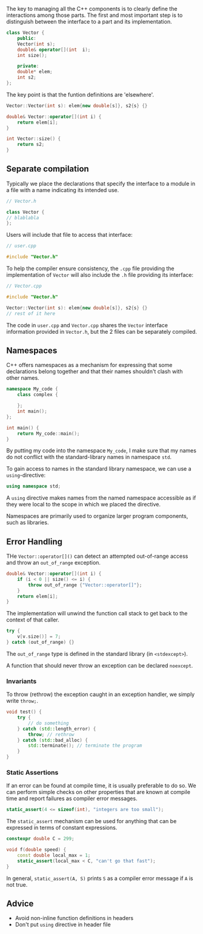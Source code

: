 The key to managing all the C++ components is to clearly define the interactions
among those parts. The first and most important step is to distinguish between
the interface to a part and its implementation.

```cpp
class Vector {
    public:
    Vector(int s);
    double& operator[](int  i);
    int size();

    private:
    double* elem;
    int s2;
};
```
The key point is that the funtion definitions are 'elsewhere'.

```cpp
Vector::Vector(int s): elem{new double[s]}, s2{s} {}

double& Vector::operator[](int i) {
    return elem[i];
}

int Vector::size() {
    return s2;
}
```

## Separate compilation
Typically we place the declarations that specify the interface to a module in a
file with a name indicating its intended use.

```cpp
// Vector.h

class Vector {
// blablabla
};
```

Users will include that file to access that interface:

```cpp
// user.cpp

#include "Vector.h"
```

To help the compiler ensure consistency, the `.cpp` file providing the
implementation of `Vector` will also include the `.h` file providing its
interface:

```cpp
// Vector.cpp

#include "Vector.h"

Vector::Vector(int s): elem{new double[s]}, s2{s} {}
// rest of it here
```

The code in `user.cpp` and `Vector.cpp` shares the `Vector` interface
information provided in `Vector.h`, but the 2 files can be separately compiled.


## Namespaces
C++ offers namespaces as a mechanism for expressing that some declarations
belong together and that their names shouldn't clash with other names.

```cpp
namespace My_code {
    class complex {

    };
    int main();
};

int main() {
    return My_code::main();
}
```

By putting my code into the namespace `My_code`, I make sure that my names do
not conflict with the standard-library names in namespace `std`.

To gain access to names in the standard library namespace, we can use a
`using`-directive:

```cpp
using namespace std;
```

A `using` directive makes names from the named namespace accessible as if they
were local to the scope in which we placed the directive.

Namespaces are primarily used to organize larger program components, such as
libraries.

## Error Handling
THe `Vector::operator[]()` can detect an attempted out-of-range access and throw
an `out_of_range` exception.

```cpp
double& Vector::operator[](int i) {
    if (i < 0 || size() <= i) {
        throw out_of_range {"Vector::operator[]"};
    }
    return elem[i];
}
```

The implementation will unwind the function call stack to get back to the
context of that caller.

```cpp
try {
    v[v.size()] = 7;
} catch (out_of_range) {}
```

The `out_of_range` type is defined in the standard library (in `<stdexcept>`).

A function that should never throw an exception can be declared `noexcept`.

### Invariants
To throw (rethrow) the exception caught in an exception handler, we simply write
`throw;`.

```cpp
void test() {
    try {
        // do something
    } catch (std::length_error) {
        throw; // rethrow
    } catch (std::bad_alloc) {
        std::terminate(); // terminate the program
    }
}
```

### Static Assertions
If an error can be found at compile time, it is usually preferable to do so. We
can perform simple checks on other properties that are known at compile time and
report failures as compiler error messages.

```cpp
static_assert(4 <= sizeof(int), "integers are too small");
```

The `static_assert` mechanism can be used for anything that can be expressed in
terms of constant expressions.

```cpp
constexpr double C = 299;

void f(double speed) {
    const double local_max = 1;
    static_assert(local_max < C, "can't go that fast");
}
```

In general, `static_assert(A, S)` prints `S` as a compiler error message if `A`
is not true.

## Advice
- Avoid non-inline function definitions in headers
- Don't put `using` directive in header file
